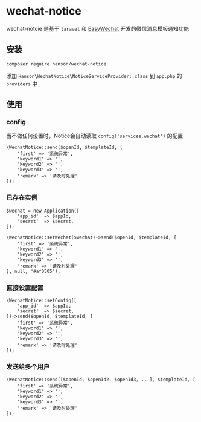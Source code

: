 # wechat-notice

wechat-notcie 是基于 `laravel` 和 [EasyWechat](https://github.com/overtrue/wechat) 开发的微信消息模板通知功能

## 安装

```
composer require hanson/wechat-notice
```

添加 `Hanson\WechatNotice\NoticeServiceProvider::class` 到 `app.php` 的 `providers` 中

## 使用

### config

当不做任何设置时，Notice会自动读取 `config('services.wechat')` 的配置

```
\WechatNotice::send($openId, $templateId, [
    'first' => '系统异常',
    'keyword1' => '',
    'keyword2' => '',
    'keyword3' => '',
    'remark' => '请及时处理'
]);
```

### 已存在实例


```
$wechat = new Application([
    'app_id'  => $appId,
    'secret'  => $secret,
]);

\WechatNotice::setWechat($wechat)->send($openId, $templateId, [
    'first' => '系统异常',
    'keyword1' => '',
    'keyword2' => '',
    'keyword3' => '',
    'remark' => '请及时处理'
], null, '#af0505');
```


### 直接设置配置

```
\WechatNotice::setConfig([
    'app_id'  => $appId,
    'secret'  => $secret,
])->send($openId, $templateId, [
    'first' => '系统异常',
    'keyword1' => '',
    'keyword2' => '',
    'keyword3' => '',
    'remark' => '请及时处理'
]);
```

### 发送给多个用户

```
\WechatNotice::send([$openId, $openId2, $openId3, ...], $templateId, [
    'first' => '系统异常',
    'keyword1' => '',
    'keyword2' => '',
    'keyword3' => '',
    'remark' => '请及时处理'
]);
```
